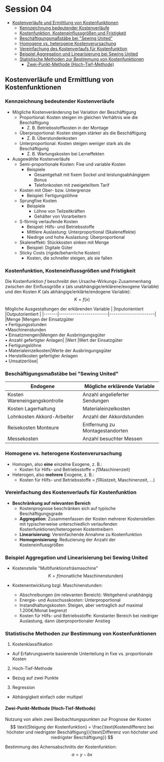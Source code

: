 # Session 04

<!-- @import "[TOC]" {cmd="toc" depthFrom=2 depthTo=6 orderedList=false} -->
<!-- code_chunk_output -->

* [Kostenverläufe und Ermittlung von Kostenfunktionen](#kostenverläufe-und-ermittlung-von-kostenfunktionen)
	* [Kennzeichnung bedeutender Kostenverläufe](#kennzeichnung-bedeutender-kostenverläufe)
	* [Kostenfunktion, Kosteneinflussgrößen und Fristigkeit](#kostenfunktion-kosteneinflussgrößen-und-fristigkeit)
	* [Beschäftigungsmaßstäbe bei "Sewing United"](#beschäftigungsmaßstäbe-bei-sewing-united)
	* [Homogene vs. heterogene Kostenverursachung](#homogene-vs-heterogene-kostenverursachung)
	* [Vereinfachung des Kostenverlaufs für Kostenfunktion](#vereinfachung-des-kostenverlaufs-für-kostenfunktion)
	* [Beispiel Aggregation und Linearisierung bei Sewing United](#beispiel-aggregation-und-linearisierung-bei-sewing-united)
	* [Statistische Methoden zur Bestimmung von Kostenfunktionen](#statistische-methoden-zur-bestimmung-von-kostenfunktionen)
		* [Zwei-Punkt-Methode (Hoch-Tief-Methode)](#zwei-punkt-methode-hoch-tief-methode)

<!-- /code_chunk_output -->

## Kostenverläufe und Ermittlung von Kostenfunktionen
### Kennzeichnung bedeutender Kostenverläufe
* Mögliche Kostenveränderung bei Variation der Beschäftigung
  * Proportional: Kosten steigen im gleichen Verhältnis wie die Beschäftigung
    * Z. B. Betriebsstoffkosten in der Montage
  * Überproportional: Kosten steigen stärker als die Beschäftigung
    * Z. B. Überstundenkosten
  * Unterproportional: Kosten steigen weniger stark als die Beschäftigung
    * Z. B. Wartungskosten bei Lerneffekten
* Ausgewählte Kostenverläufe
  * Semi-proportionale Kosten: Fixe und variable Kosten
    * Beispiele
      * Gesamtgehalt mit fixem Sockel und leistungsabhängigem Bonus
      * Telefonkosten mit zweigeteiltem Tarif
  * Kosten mit Ober- bzw. Untergrenze
    * Beispiel: Fertigungslöhne
  * Sprungfixe Kosten
    * Beispiele
      * Löhne von Teilzeitkräften
      * Gehälter von Vorarbeitern
  * S-förmig verlaufende Kosten
    * Beispiel: Hilfs- und Betriebsstoffe
    * Mittlere Auslastung: Unterproportional (Skaleneffekte)
    * Niedirge und hohe Auslastung: Überproportional
  * Skaleneffekt: Stückkosten sinken mit Menge
    * Beispiel: Digitale Güter
  * Sticky Costs (rigide/beharrliche Kosten)
    * Kosten, die schneller steigen, als sie fallen

### Kostenfunktion, Kosteneinflussgrößen und Fristigkeit
Die Kostenfunktion $f$ beschreibt den Ursache-Wirkungs-Zusammenhang zwischen der Einflussgröße $x$ (als unabhängige/erklärene/exogene Variable) und den Kosten $K$ (als abhängige/erklärte/endogene Variable):
$$
K = f(x)
$$

Mögliche Ausgestaltungen der erklärenden Variable
|       |Inputorientiert          |Outputorientiert       |
|-------|-------------------------|-----------------------|
|Menge  |Mengen der Einsatzgüter<br />• Fertigungsstunden<br />•Maschinenstunden<br />• Einsatzmengen|Mengen der Ausbringungsgüter<br />• Anzahl gefertigter Anlagen|
|Wert   |Wert der Einsatzgüter<br />• Fertigungslöhne<br />• Materialeinzelkosten|Werte der Ausbringungsgüter<br />• Herstellkosten gefertigter Anlagen<br />• Umsatzerlöse|

### Beschäftigungsmaßstäbe bei "Sewing United"
|Endogene                     |Mögliche erklärende Variable       |
|-----------------------------|-----------------------------------|
|Kosten Wareneingangskontrolle|Anzahl angelieferter Sendungen     |
|Kosten Lagerhaltung          |Materialeinzelkosten               |
|Lohnkosten Akkord-Arbeiter   |Anzahl der Akkordstunden           |
|Reisekosten Monteure         |Entfernung zu Montagestandorten    |
|Messekosten                  |Anzahl besuchter Messen            |

### Homogene vs. heterogene Kostenverursachung
* Homogen, also **eine** einzelne Exogene, z. B.:
  * Kosten für Hilfs- und Betriebsstoffe = $f(\text{Maschinenzeit})$
* Heterogen, also **mehrere** Exogene, z. B.:
  * Kosten für Hilfs- und Betriebsstoffe = $f(\text{Rüstzeit, Maschinenzeit, ...})$

### Vereinfachung des Kostenverlaufs für Kostenfunktion
* **Beschränkung auf relevanten Bereich**
  * Kostenprognose beschränken sich auf typische Beschäftigungsgrade
  * **Aggregation**: Zusammenfassen der Kosten mehrerer Kostenstellen mit typischerweise unterschiedlich verlaufenden Kostenfunktionen/heterogenen Kostentreibern
  * **Linearisierung**: Vereinfachende Annahme zu Kostenfunktion
  * **Homogenisierung**: Reduzierung der Anzahl der Kosteneinflussgrößen

### Beispiel Aggregation und Linearisierung bei Sewing United
* Kostenstelle "Multifunktionsfräsmaschine"
$$
K = f(\text{monatliche Maschinenstunden})
$$

* Kostenentwicklung bzgl. Maschinenstunden:
  * Abschreibungen (im relevanten Bereich): Weitgehend unabhängig
  * Energie- und Ausschusskosten: Unterproportional
  * Instandhaltungskosten: Steigen, aber vertraglich auf maximal 1.200€/Monat begrenzt
  * Kosten für Hilfs- und Betriebsstoffe: Konstanter Bereich bei niedriger Auslastung, dann überproportionaler Anstieg

### Statistische Methoden zur Bestimmung von Kostenfunktionen
1. Kostenklassifikation
  * Auf Erfahrungswerte basierende Unterteilung in fixe vs. proportionale Kosten
2. Hoch-Tief-Methode
  * Bezug auf zwei Punkte
3. Regression
  * Abhängigkeit einfach oder multipel

#### Zwei-Punkt-Methode (Hoch-Tief-Methode)
Nutzung von allein zwei Beobachtungspunkten zur Prognose der Kosten
$$
\text{Steigung der Kostenfunktion} = \frac{\text{Kostendifferenz bei höchster und niedrigster Beschäftigung}}{\text{Differenz von höchster und niedrigster Beschäftigung}}
$$

Bestimmung des Achensabschnitts der Kostenfunktion:
$$
a = y - bx
$$